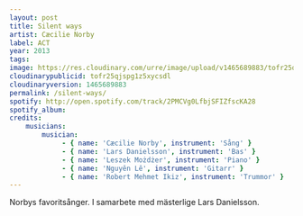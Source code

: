 ```yaml
---
layout: post
title: Silent ways
artist: Cæcilie Norby
label: ACT
year: 2013
tags: 
image: https://res.cloudinary.com/urre/image/upload/v1465689883/tofr25qjspg1z5xycsdl.jpg
cloudinarypublicid: tofr25qjspg1z5xycsdl
cloudinaryversion: 1465689883
permalink: /silent-ways/
spotify: http://open.spotify.com/track/2PMCVg0LfbjSFIZfscKA28
spotify_album: 
credits:
    musicians:
        musician:
             - { name: 'Cæcilie Norby', instrument: 'Sång' }
             - { name: 'Lars Danielsson', instrument: 'Bas' }
             - { name: 'Leszek Możdżer', instrument: 'Piano' }
             - { name: 'Nguyên Lê', instrument: 'Gitarr' }
             - { name: 'Robert Mehmet Ikiz', instrument: 'Trummor' }
---
```


Norbys favoritsånger. I samarbete med mästerlige Lars Danielsson.